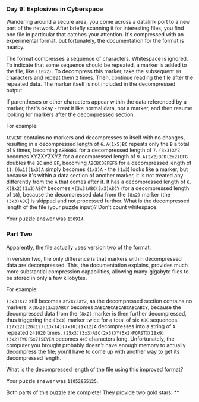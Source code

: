 ### Day 9: Explosives in Cyberspace ###

Wandering around a secure area, you come across a datalink port to a new part of the network. After briefly scanning it for interesting files, you find one file in particular that catches your attention. It's compressed with an experimental format, but fortunately, the documentation for the format is nearby.

The format compresses a sequence of characters. Whitespace is ignored. To indicate that some sequence should be repeated, a marker is added to the file, like `(10x2)`. To decompress this marker, take the subsequent `10` characters and repeat them `2` times. Then, continue reading the file after the repeated data. The marker itself is not included in the decompressed output.

If parentheses or other characters appear within the data referenced by a marker, that's okay - treat it like normal data, not a marker, and then resume looking for markers after the decompressed section.

For example:

`ADVENT` contains no markers and decompresses to itself with no changes, resulting in a decompressed length of `6`.
`A(1x5)BC` repeats only the `B` a total of `5` times, becoming `ABBBBBC` for a decompressed length of `7`.
`(3x3)XYZ` becomes XYZXYZXYZ for a decompressed length of `9`.
`A(2x2)BCD(2x2)EFG` doubles the `BC` and `EF`, becoming `ABCBCDEFEFG` for a decompressed length of `11`.
`(6x1)(1x3)A` simply becomes `(1x3)A` - the `(1x3`) looks like a marker, but because it's within a data section of another marker, it is not treated any differently from the `A` that comes after it. It has a decompressed length of `6`.
`X(8x2)(3x3)ABCY` becomes `X(3x3)ABC(3x3)ABCY` (for a decompressed length of `18`), because the decompressed data from the `(8x2)` marker (the `(3x3)ABC`) is skipped and not processed further.
What is the decompressed length of the file (your puzzle input)? Don't count whitespace.

Your puzzle answer was `150914`.

### Part Two ###

Apparently, the file actually uses version two of the format.

In version two, the only difference is that markers within decompressed data are decompressed. This, the documentation explains, provides much more substantial compression capabilities, allowing many-gigabyte files to be stored in only a few kilobytes.

For example:

`(3x3)XYZ` still becomes `XYZXYZXYZ`, as the decompressed section contains no markers.
`X(8x2)(3x3)ABCY` becomes `XABCABCABCABCABCABCY`, because the decompressed data from the `(8x2)` marker is then further decompressed, thus triggering the `(3x3)` marker twice for a total of six `ABC` sequences.
`(27x12)(20x12)(13x14)(7x10)(1x12)A` decompresses into a string of `A` repeated `241920` times.
`(25x3)(3x3)ABC(2x3)XY(5x2)PQRSTX(18x9)(3x2)TWO(5x7)SEVEN` becomes `445` characters long.
Unfortunately, the computer you brought probably doesn't have enough memory to actually decompress the file; you'll have to come up with another way to get its decompressed length.

What is the decompressed length of the file using this improved format?

Your puzzle answer was `11052855125`.

Both parts of this puzzle are complete! They provide two gold stars: **